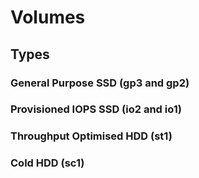 # Volumes

## Types

### General Purpose SSD (gp3 and gp2)

### Provisioned IOPS SSD (io2 and io1)

### Throughput Optimised HDD (st1)

### Cold HDD (sc1)
